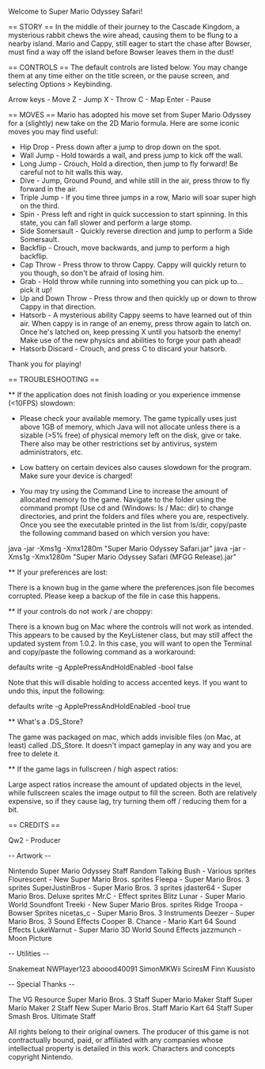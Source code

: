Welcome to Super Mario Odyssey Safari!

== STORY ==
In the middle of their journey to the Cascade Kingdom, a mysterious rabbit chews the wire ahead, causing them to be flung to a nearby island. Mario and Cappy, still eager to start the chase after Bowser, must find a way off the island before Bowser leaves them in the dust!

== CONTROLS ==
The default controls are listed below. You may change them at any time either on the title screen, or the pause screen, and selecting Options > Keybinding.

Arrow keys - Move
Z - Jump
X - Throw
C - Map
Enter - Pause

== MOVES ==
Mario has adopted his move set from Super Mario Odyssey for a (slightly) new take on the 2D Mario formula. Here are some iconic moves you may find useful:

* Hip Drop - Press down after a jump to drop down on the spot.
* Wall Jump - Hold towards a wall, and press jump to kick off the wall.
* Long Jump - Crouch, Hold a direction, then jump to fly forward! Be careful not to hit walls this way.
* Dive - Jump, Ground Pound, and while still in the air, press throw to fly forward in the air.
* Triple Jump - If you time three jumps in a row, Mario will soar super high on the third.
* Spin - Press left and right in quick succession to start spinning. In this state, you can fall slower and perform a large stomp.
* Side Somersault - Quickly reverse direction and jump to perform a Side Somersault.
* Backflip - Crouch, move backwards, and jump to perform a high backflip.
* Cap Throw - Press throw to throw Cappy. Cappy will quickly return to you though, so don't be afraid of losing him.
* Grab - Hold throw while running into something you can pick up to... pick it up!
* Up and Down Throw - Press throw and then quickly up or down to throw Cappy in that direction.
* Hatsorb - A mysterious ability Cappy seems to have learned out of thin air. When cappy is in range of an enemy, press throw again to latch on. Once he's latched on, keep pressing X until you hatsorb the enemy! Make use of the new physics and abilities to forge your path ahead!
* Hatsorb Discard - Crouch, and press C to discard your hatsorb.

Thank you for playing!

== TROUBLESHOOTING ==

** If the application does not finish loading or you experience immense (<10FPS) slowdown:

- Please check your available memory. The game typically uses just above 1GB of memory, which Java will not allocate unless there is a sizable (>5% free) of physical memory left on the disk, give or take. There also may be other restrictions set by antivirus, system administrators, etc.

- Low battery on certain devices also causes slowdown for the program. Make sure your device is charged!

- You may try using the Command Line to increase the amount of allocated memory to the game. Navigate to the folder using the command prompt (Use cd and (Windows: ls / Mac: dir) to change directories, and print the folders and files where you are, respectively. Once you see the executable printed in the list from ls/dir, copy/paste the following command based on which version you have:

java -jar -Xms1g -Xmx1280m "Super Mario Odyssey Safari.jar"
java -jar -Xms1g -Xmx1280m "Super Mario Odyssey Safari (MFGG Release).jar"

** If your preferences are lost:

There is a known bug in the game where the preferences.json file becomes corrupted. Please keep a backup of the file in case this happens.

** If your controls do not work / are choppy:

There is a known bug on Mac where the controls will not work as intended. This appears to be caused by the KeyListener class, but may still affect the updated system from 1.0.2. In this case, you will want to open the Terminal and copy/paste the following command as a workaround:

defaults write -g ApplePressAndHoldEnabled -bool false

Note that this will disable holding to access accented keys. If you want to undo this, input the following:

defaults write -g ApplePressAndHoldEnabled -bool true

** What's a .DS_Store?

The game was packaged on mac, which adds invisible files (on Mac, at least) called .DS_Store. It doesn't impact gameplay in any way and you are free to delete it.

** If the game lags in fullscreen / high aspect ratios:

Large aspect ratios increase the amount of updated objects in the level, while fullscreen scales the image output to fill the screen. Both are relatively expensive, so if they cause lag, try turning them off / reducing them for a bit.

== CREDITS ==

Qw2 - Producer

-- Artwork --

Nintendo
Super Mario Odyssey Staff
Random Talking Bush - Various sprites
Flourescent - New Super Mario Bros. sprites
Fleepa - Super Mario Bros. 3 sprites
SuperJustinBros - Super Mario Bros. 3 sprites
jdaster64 - Super Mario Bros. Deluxe sprites
Mr.C - Effect sprites
Blitz Lunar - Super Mario World Soundfont
Treeki - New Super Mario Bros. sprites
Ridge Troopa - Bowser Sprites
nicetas_c - Super Mario Bros. 3 Instruments
Deezer - Super Mario Bros. 3 Sound Effects
Cooper B. Chance - Mario Kart 64 Sound Effects
LukeWarnut - Super Mario 3D World Sound Effects
jazzmunch - Moon Picture

-- Utilities --

Snakemeat
NWPlayer123
aboood40091
SimonMKWii
SciresM
Finn Kuusisto

-- Special Thanks --

The VG Resource
Super Mario Bros. 3 Staff
Super Mario Maker Staff
Super Mario Maker 2 Staff
New Super Mario Bros. Staff
Mario Kart 64 Staff
Super Smash Bros. Ultimate Staff

All rights belong to their original owners.
The producer of this game is not contractually
bound, paid, or affiliated with any companies 
whose intellectual property is detailed in this work.
Characters and concepts copyright Nintendo.
